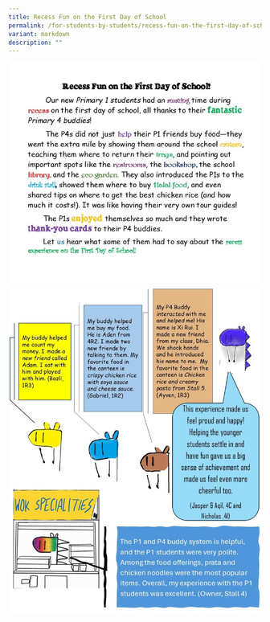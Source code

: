 ```yaml
---
title: Recess Fun on the First Day of School
permalink: /for-students-by-students/recess-fun-on-the-first-day-of-school/
variant: markdown
description: ""
---
```

![](/images/Recess_Fun_on_the_First_Day_of_School_edited_Page_1.jpg)
![](/images/Recess_Fun_on_the_First_Day_of_School_edited_Page_2.jpg)